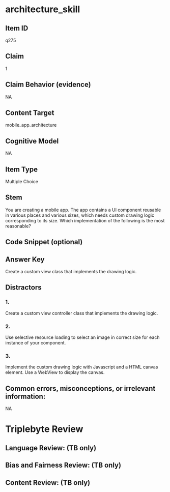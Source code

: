 # architecture_skill

## Item ID
q275

## Claim
1

## Claim Behavior (evidence)
NA

## Content Target
mobile_app_architecture

## Cognitive Model
NA

## Item Type
Multiple Choice

## Stem
You are creating a mobile app. The app contains a UI component reusable in various places and various sizes, which needs custom drawing logic corresponding to its size. Which implementation of the following is the most reasonable?

## Code Snippet (optional)


## Answer Key
Create a custom view class that implements the drawing logic.

## Distractors

### 1.
Create a custom view controller class that implements the drawing logic.

### 2.
Use selective resource loading to select an image in correct size for each instance of your component.

### 3.
Implement the custom drawing logic with Javascript and a HTML canvas element. Use a WebView to display the canvas.

## Common errors, misconceptions, or irrelevant information:
NA

# Triplebyte Review


## Language Review: (TB only)


## Bias and Fairness Review: (TB only)


## Content Review: (TB only)

